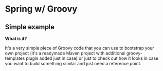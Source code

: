 # Spring w/ Groovy
## Simple example

**What is it?** 

It's a very simple piece of Groovy code that you can use to bootstrap your own project (it's a readymade Maven project with additional groovy-templates plugin added just in case) or just to check out how it looks in case you want to build something similar and just need a reference point.
